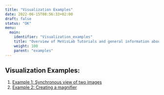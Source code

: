 ```yaml
---
title: "Visualization Examples"
date: 2022-06-15T08:56:33+02:00
draft: false
status: "OK"
menu: 
  main:
    identifier: "Visualization_examples"
    title: "Overview of MeVisLab Tutorials and general information about User Interface, Modules, types of Modules, searching for Modules and Glossary including filetypes."
    weight: 100
    parent: "examples"
---
```


## Visualization Examples:
1. [Example 1: Synchronous view of two images](./example1/)
1. [Example 2: Creating a magnifier](./example2/)
